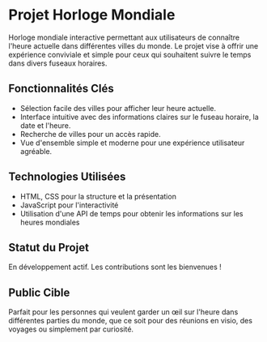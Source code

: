 # Projet Horloge Mondiale

Horloge mondiale interactive permettant aux utilisateurs de connaître l'heure actuelle dans différentes villes du monde. Le projet vise à offrir une expérience conviviale et simple pour ceux qui souhaitent suivre le temps dans divers fuseaux horaires.

## Fonctionnalités Clés
- Sélection facile des villes pour afficher leur heure actuelle.
- Interface intuitive avec des informations claires sur le fuseau horaire, la date et l'heure.
- Recherche de villes pour un accès rapide.
- Vue d'ensemble simple et moderne pour une expérience utilisateur agréable.

## Technologies Utilisées
- HTML, CSS pour la structure et la présentation
- JavaScript pour l'interactivité
- Utilisation d'une API de temps pour obtenir les informations sur les heures mondiales

## Statut du Projet
En développement actif. Les contributions sont les bienvenues !

## Public Cible
Parfait pour les personnes qui veulent garder un œil sur l'heure dans différentes parties du monde, que ce soit pour des réunions en visio, des voyages ou simplement par curiosité.
